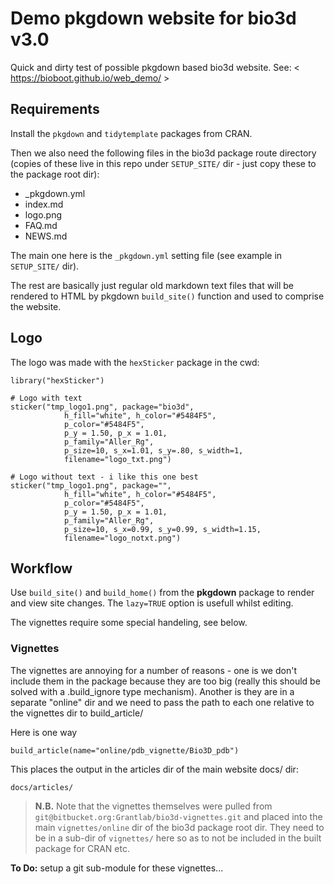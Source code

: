 # Demo pkgdown website for bio3d v3.0

Quick and dirty test of possible pkgdown based bio3d website. See: < https://bioboot.github.io/web_demo/ >

## Requirements
Install the `pkgdown` and `tidytemplate` packages from CRAN.

Then we also need the following files in the bio3d package route directory (copies of these live in this repo under `SETUP_SITE/` dir - just copy these to the package root dir):
- _pkgdown.yml  
- index.md  
- logo.png
- FAQ.md  
- NEWS.md 

The main one here is the `_pkgdown.yml`   setting file (see example in `SETUP_SITE/` dir).

The rest are basically just regular old markdown text files that will be rendered to HTML by pkgdown `build_site()` function and used to comprise the website.

## Logo
The logo was made with the `hexSticker` package in the cwd:

```
library("hexSticker")

# Logo with text
sticker("tmp_logo1.png", package="bio3d",
			h_fill="white", h_color="#5484F5",
			p_color="#5484F5",
			p_y = 1.50, p_x = 1.01,
			p_family="Aller_Rg",
			p_size=10, s_x=1.01, s_y=.80, s_width=1,
			filename="logo_txt.png")

# Logo without text - i like this one best
sticker("tmp_logo1.png", package="",
			h_fill="white", h_color="#5484F5",
			p_color="#5484F5",
			p_y = 1.50, p_x = 1.01,
			p_family="Aller_Rg",
			p_size=10, s_x=0.99, s_y=0.99, s_width=1.15,
			filename="logo_notxt.png")
```

## Workflow
Use `build_site()` and `build_home()` from the **pkgdown** package to render and view site changes. The `lazy=TRUE` option is usefull whilst editing.

The vignettes require some special handeling, see below.

### Vignettes
The vignettes are annoying for a number of reasons - one is we don't include them in the package because they are too big (really this should be solved with a .build_ignore type mechanism). Another is they are in a separate "online" dir and we need to pass the path to each one relative to the vignettes dir to build_article/

Here is one way

```
build_article(name="online/pdb_vignette/Bio3D_pdb")
```

This places the output in the articles dir of the main website docs/ dir:

```
docs/articles/
```

> **N.B.** Note that the vignettes themselves were pulled from `git@bitbucket.org:Grantlab/bio3d-vignettes.git` and placed into the main `vignettes/online` dir of the bio3d package root dir. They need to be in a sub-dir of `vignettes/` here so as to not be included in the built package for CRAN etc.

**To Do:** setup a git sub-module for these vignettes...





